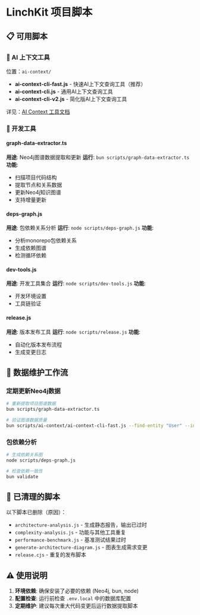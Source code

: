 # LinchKit 项目脚本

## 📋 可用脚本

### 🤖 AI 上下文工具
位置：`ai-context/`

- **ai-context-cli-fast.js** - 快速AI上下文查询工具（推荐）
- **ai-context-cli.js** - 通用AI上下文查询工具
- **ai-context-cli-v2.js** - 简化版AI上下文查询工具

详见：[AI Context 工具文档](./ai-context/README.md)

### 🔧 开发工具

#### graph-data-extractor.ts
**用途**: Neo4j图谱数据提取和更新
**运行**: `bun scripts/graph-data-extractor.ts`
**功能**: 
- 扫描项目代码结构
- 提取节点和关系数据
- 更新Neo4j知识图谱
- 支持增量更新

#### deps-graph.js  
**用途**: 包依赖关系分析
**运行**: `node scripts/deps-graph.js`
**功能**:
- 分析monorepo包依赖关系
- 生成依赖图谱
- 检测循环依赖

#### dev-tools.js
**用途**: 开发工具集合
**运行**: `node scripts/dev-tools.js`
**功能**:
- 开发环境设置
- 工具链验证

#### release.js
**用途**: 版本发布工具
**运行**: `node scripts/release.js` 
**功能**:
- 自动化版本发布流程
- 生成变更日志

## 🔄 数据维护工作流

### 定期更新Neo4j数据
```bash
# 重新提取项目图谱数据
bun scripts/graph-data-extractor.ts

# 验证图谱数据质量  
bun scripts/ai-context/ai-context-cli-fast.js --find-entity "User" --include-related
```

### 包依赖分析
```bash
# 生成依赖关系图
node scripts/deps-graph.js

# 检查依赖一致性
bun validate
```

## 🚮 已清理的脚本

以下脚本已删除（原因）：
- `architecture-analysis.js` - 生成静态报告，输出已过时
- `complexity-analysis.js` - 功能与其他工具重复 
- `performance-benchmark.js` - 基准测试结果过时
- `generate-architecture-diagram.js` - 图表生成需求变更
- `release.cjs` - 重复的发布脚本

## ⚠️ 使用说明

1. **环境依赖**: 确保安装了必要的依赖 (Neo4j, bun, node)
2. **配置检查**: 运行前检查 `.env.local` 中的数据库配置
3. **定期维护**: 建议每次重大代码变更后运行数据提取脚本